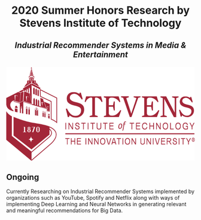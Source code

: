 # <p align = 'center'> 2020 Summer Honors Research by Stevens Institute of Technology </p>
## <p align = 'center'> *Industrial Recommender Systems in Media & Entertainment* </p>
<p align = 'center'> <img width="600" img height="250" src = https://github.com/siddh30/2020-Summer-Honors-Research/blob/master/Images/Logo.png </p>

## Ongoing
Currently Researching on Industrial Recommender Systems implemented by organizations such as YouTube, Spotify and Netflix along with ways of implementing Deep Learning and Neural Networks in generating relevant and meaningful recommendations for Big Data.
